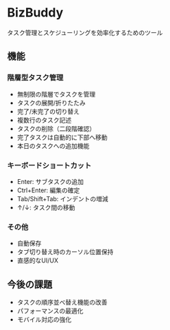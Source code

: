 # BizBuddy

タスク管理とスケジューリングを効率化するためのツール

## 機能

### 階層型タスク管理
- 無制限の階層でタスクを管理
- タスクの展開/折りたたみ
- 完了/未完了の切り替え
- 複数行のタスク記述
- タスクの削除（二段階確認）
- 完了タスクは自動的に下部へ移動
- 本日のタスクへの追加機能

### キーボードショートカット
- Enter: サブタスクの追加
- Ctrl+Enter: 編集の確定
- Tab/Shift+Tab: インデントの増減
- ↑/↓: タスク間の移動

### その他
- 自動保存
- タブ切り替え時のカーソル位置保持
- 直感的なUI/UX

## 今後の課題
- タスクの順序並べ替え機能の改善
- パフォーマンスの最適化
- モバイル対応の強化
